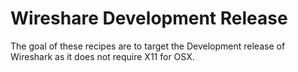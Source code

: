 Wireshare Development Release
===

The goal of these recipes are to target the Development release of Wireshark as it does not require X11 for OSX.